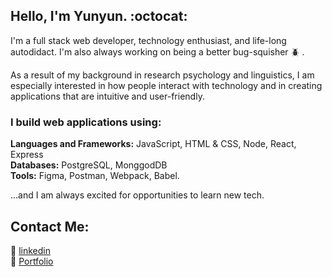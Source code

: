 <!--
**yunyunliu/yunyunliu** is a ✨ _special_ ✨ repository because its `README.md` (this file) appears on your GitHub profile.
-->
## Hello, I'm Yunyun.  :octocat:

I'm a full stack web developer, technology enthusiast, and life-long autodidact. I'm also always working on being a better bug-squisher  :beetle: .

As a result of my background in research psychology and linguistics, I am especially interested in how people interact with technology and in creating applications that are intuitive and user-friendly. 

### I build web applications using:

**Languages and Frameworks:** JavaScript, HTML & CSS, Node, React, Express  
**Databases:** PostgreSQL, MonggodDB  
**Tools:** Figma, Postman, Webpack, Babel.

...and I am always excited for opportunities to learn new tech.


## Contact Me:

:link:  [linkedin](https://www.linkedin.com/in/yunyunliu/)  
:link:  [Portfolio](https://www.yunyun.dev/)
